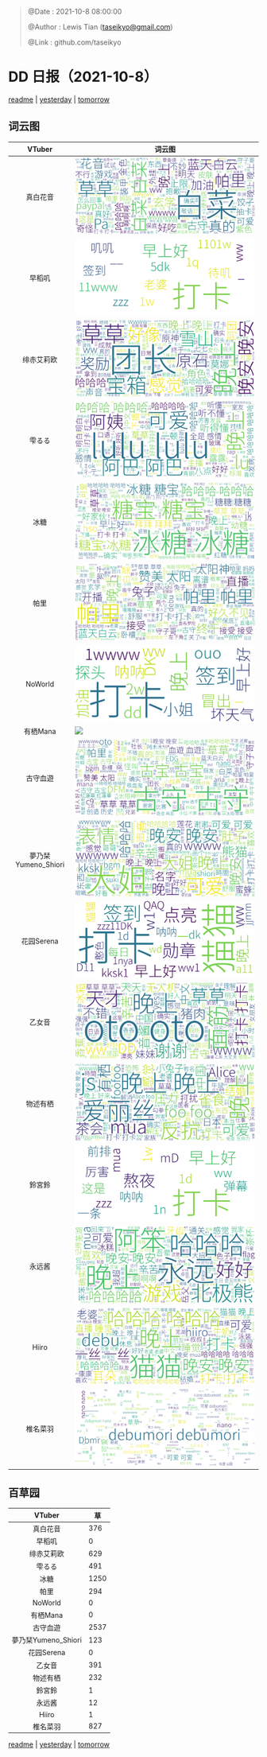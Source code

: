 > @Date    : 2021-10-8 08:00:00
>
> @Author  : Lewis Tian (taseikyo@gmail.com)
>
> @Link    : github.com/taseikyo

# DD 日报（2021-10-8）

[readme](../README.md) | [yesterday](2021-10-7.md) | [tomorrow](2021-10-9.md)

## 词云图

|VTuber|词云图|
|:-:|-|
|真白花音|![](../../images/daily/21402309_2021-10-8_purge_wordcloud.png)|
|早稻叽|![](../../images/daily/41682_2021-10-8_purge_wordcloud.png)|
|绯赤艾莉欧|![](../../images/daily/21396545_2021-10-8_purge_wordcloud.png)|
|雫るる|![](../../images/daily/21013446_2021-10-8_purge_wordcloud.png)|
|冰糖|![](../../images/daily/876396_2021-10-8_purge_wordcloud.png)|
|帕里|![](../../images/daily/4895312_2021-10-8_purge_wordcloud.png)|
|NoWorld|![](../../images/daily/21448649_2021-10-8_purge_wordcloud.png)|
|有栖Mana|![](../../images/daily/6542258_2021-10-8_purge_wordcloud.png)|
|古守血遊|![](../../images/daily/8725120_2021-10-8_purge_wordcloud.png)|
|夢乃栞Yumeno_Shiori|![](../../images/daily/14052636_2021-10-8_purge_wordcloud.png)|
|花园Serena|![](../../images/daily/14327465_2021-10-8_purge_wordcloud.png)|
|乙女音|![](../../images/daily/21320551_2021-10-8_purge_wordcloud.png)|
|物述有栖|![](../../images/daily/21449083_2021-10-8_purge_wordcloud.png)|
|鈴宮鈴|![](../../images/daily/21685677_2021-10-8_purge_wordcloud.png)|
|永远酱|![](../../images/daily/21701071_2021-10-8_purge_wordcloud.png)|
|Hiiro|![](../../images/daily/21919321_2021-10-8_purge_wordcloud.png)|
|椎名菜羽|![](../../images/daily/22347054_2021-10-8_purge_wordcloud.png)|

## 百草园

|VTuber|草|
|:-:|-|
|真白花音|376|
|早稻叽|0|
|绯赤艾莉欧|629|
|雫るる|491|
|冰糖|1250|
|帕里|294|
|NoWorld|0|
|有栖Mana|0|
|古守血遊|2537|
|夢乃栞Yumeno_Shiori|123|
|花园Serena|0|
|乙女音|391|
|物述有栖|232|
|鈴宮鈴|1|
|永远酱|12|
|Hiiro|1|
|椎名菜羽|827|

[readme](../README.md) | [yesterday](2021-10-7.md) | [tomorrow](2021-10-9.md)

